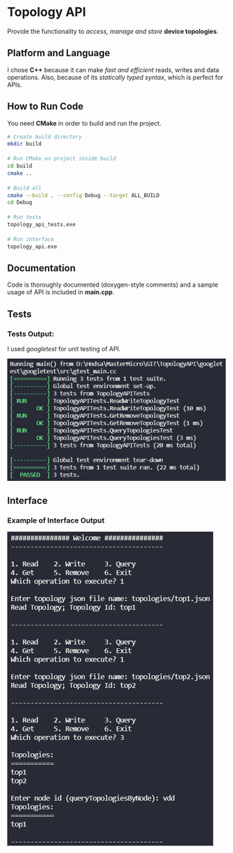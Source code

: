 # Topology API

Provide the functionality to _access, manage and store_ **device topologies**.

## Platform and Language

I chose **C++** because it can make *fast and efficient* reads, writes and data operations. Also, because of its *statically typed syntax*, which is perfect for APIs.

## How to Run Code

You need **CMake** in order to build and run the project.

```bash
# Create build directory
mkdir build

# Run CMake on project inside build
cd build
cmake ..

# Build all
cmake --build . --config Debug --target ALL_BUILD
cd Debug

# Run tests
topology_api_tests.exe

# Run interface
topology_api.exe
```

## Documentation

Code is thoroughly documented (doxygen-style comments) and a sample usage of API is included in **main.cpp**.

## Tests

### **Tests** Output:

I used _googletest_ for unit testing of API.

![Tests Output](/screenshots/tests.png)

## Interface

### Example of **Interface** Output

![Interface Output](/screenshots/interface.png)

